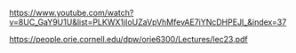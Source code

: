 
https://www.youtube.com/watch?v=8UC_GaY9U1U&list=PLKWX1jIoUZaVpVhMfevAE7iYNcDHPEJI_&index=37

https://people.orie.cornell.edu/dpw/orie6300/Lectures/lec23.pdf
